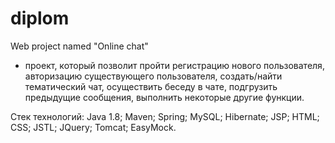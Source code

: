 # diplom
Web project named "Online chat"
- проект, который позволит пройти регистрацию нового пользователя, авторизацию существующего пользователя, создать/найти
тематический чат, осуществить беседу в чате, подгрузить предыдущие сообщения, выполнить некоторые другие функции.

Стек технологий: Java 1.8; Maven; Spring; MySQL; Hibernate; JSP; HTML; CSS; JSTL; JQuery; Tomcat; EasyMock.
